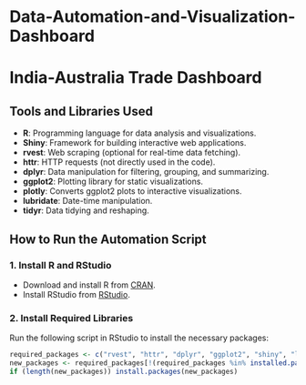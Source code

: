 # Data-Automation-and-Visualization-Dashboard

# India-Australia Trade Dashboard

## Tools and Libraries Used
- **R**: Programming language for data analysis and visualizations.
- **Shiny**: Framework for building interactive web applications.
- **rvest**: Web scraping (optional for real-time data fetching).
- **httr**: HTTP requests (not directly used in the code).
- **dplyr**: Data manipulation for filtering, grouping, and summarizing.
- **ggplot2**: Plotting library for static visualizations.
- **plotly**: Converts ggplot2 plots to interactive visualizations.
- **lubridate**: Date-time manipulation.
- **tidyr**: Data tidying and reshaping.

## How to Run the Automation Script

### 1. Install R and RStudio
- Download and install R from [CRAN](https://cran.r-project.org/).
- Install RStudio from [RStudio](https://posit.co/download/rstudio-desktop/).

### 2. Install Required Libraries
Run the following script in RStudio to install the necessary packages:
```r
required_packages <- c("rvest", "httr", "dplyr", "ggplot2", "shiny", "lubridate", "plotly", "tidyr")
new_packages <- required_packages[!(required_packages %in% installed.packages()[, "Package"])]
if (length(new_packages)) install.packages(new_packages)

